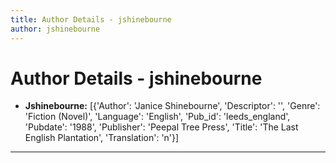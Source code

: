 ```yaml
---
title: Author Details - jshinebourne
author: jshinebourne
---
```


# Author Details - jshinebourne

<ul>
    <li><strong>Jshinebourne:</strong> [{'Author': 'Janice Shinebourne', 'Descriptor': '', 'Genre': 'Fiction (Novel)', 'Language': 'English', 'Pub_id': 'leeds_england', 'Pubdate': '1988', 'Publisher': 'Peepal Tree Press', 'Title': 'The Last English Plantation', 'Translation': 'n'}]</li>
</ul>
<hr>